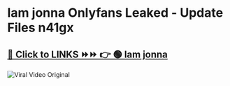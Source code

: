 
 # Iam jonna Onlyfans Leaked - Update Files n41gx

## <h2><a href="https://clipsfans.com/Iam_jonna&ref=git">🔗 Click to LINKS ⏩⏩ 👉 🟢 Iam jonna </a></h2>

<a href="https://clipsfans.com/Iam_jonna&ref=git" rel="nofollow" data-target="animated-image.originalLink"><img src="https://i.ibb.co.com/xMMVF88/686577567.gif" alt="Viral Video Original" style="max-width: 100%; display: inline-block;" data-target="animated-image.originalImage"></a>

